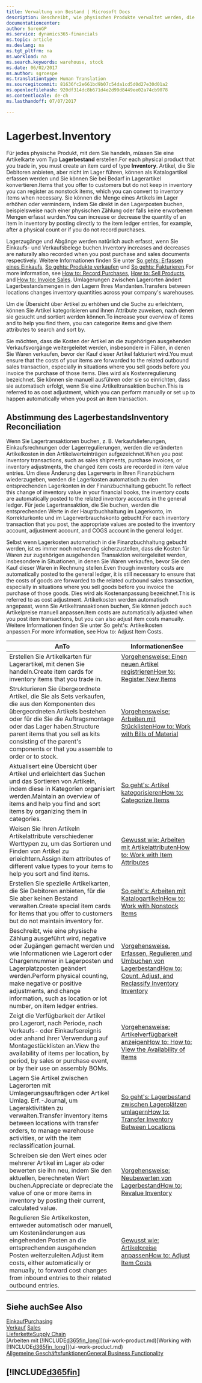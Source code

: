 ```yaml
---
title: Verwaltung von Bestand | Microsoft Docs
description: Beschreibt, wie physischen Produkte verwaltet werden, die Sie im Lagerbestand in Ihrem Lager verwalten.
documentationcenter: 
author: SorenGP
ms.service: dynamics365-financials
ms.topic: article
ms.devlang: na
ms.tgt_pltfrm: na
ms.workload: na
ms.search.keywords: warehouse, stock
ms.date: 06/02/2017
ms.author: sgroespe
ms.translationtype: Human Translation
ms.sourcegitcommit: 81636fc2e661bd9b07c54da1cd5d0d27e30d01a2
ms.openlocfilehash: 920df314dc8b671d4e2d99d8449ee02a74cb9078
ms.contentlocale: de-ch
ms.lasthandoff: 07/07/2017

---
```


# <a name="inventory"></a><span data-ttu-id="1146b-103">Lagerbest.</span><span class="sxs-lookup"><span data-stu-id="1146b-103">Inventory</span></span>
<span data-ttu-id="1146b-104">Für jedes physische Produkt, mit dem Sie handeln, müssen Sie eine Artikelkarte vom Typ **Lagerbestand** erstellen.</span><span class="sxs-lookup"><span data-stu-id="1146b-104">For each physical product that you trade in, you must create an item card of type **Inventory**.</span></span> <span data-ttu-id="1146b-105">Artikel, die Sie Debitoren anbieten, aber nicht im Lager führen, können als Katalogartikel erfassen werden und Sie können Sie bei Bedarf in Lagerartikel konvertieren.</span><span class="sxs-lookup"><span data-stu-id="1146b-105">Items that you offer to customers but do not keep in inventory you can register as nonstock items, which you can convert to inventory items when necessary.</span></span> <span data-ttu-id="1146b-106">Sie können die Menge eines Artikels im Lager erhöhen oder vermindern, indem Sie direkt in den Lagerposten buchen, beispielsweise nach einer physischen Zählung oder falls keine erworbenen Mengen erfasst wurden.</span><span class="sxs-lookup"><span data-stu-id="1146b-106">You can increase or decrease the quantity of an item in inventory by posting directly to the item ledger entries, for example, after a physical count or if you do not record purchases.</span></span>

<span data-ttu-id="1146b-107">Lagerzugänge und Abgänge werden natürlich auch erfasst, wenn Sie Einkaufs- und Verkaufsbelege buchen.</span><span class="sxs-lookup"><span data-stu-id="1146b-107">Inventory increases and decreases are naturally also recorded when you post purchase and sales documents respectively.</span></span> <span data-ttu-id="1146b-108">Weitere Informationen finden Sie unter [So gehts: Erfassen eines Einkaufs](purchasing-how-record-purchases.md), [So gehts: Produkte verkaufen](sales-how-sell-products.md) und [So gehts: Fakturieren](sales-how-invoice-sales.md).</span><span class="sxs-lookup"><span data-stu-id="1146b-108">For more information, see [How to: Record Purchases](purchasing-how-record-purchases.md), [How to: Sell Products](sales-how-sell-products.md), and [How to: Invoice Sales](sales-how-invoice-sales.md).</span></span> <span data-ttu-id="1146b-109">Umlagerungen zwischen Lagerorten ändert Lagerbestandsmengen in den Lagern Ihres Mandanten.</span><span class="sxs-lookup"><span data-stu-id="1146b-109">Transfers between locations changes inventory quantities across your company's warehouses.</span></span>   

<span data-ttu-id="1146b-110">Um die Übersicht über Artikel zu erhöhen und die Suche zu erleichtern, können Sie Artikel kategorisieren und ihnen Attribute zuweisen, nach denen sie gesucht und sortiert werden können.</span><span class="sxs-lookup"><span data-stu-id="1146b-110">To increase your overview of items and to help you find them, you can categorize items and give them attributes to search and sort by.</span></span>

<span data-ttu-id="1146b-111">Sie möchten, dass die Kosten der Artikel an die zugehörigen ausgehenden Verkaufsvorgänge weitergeleitet werden, insbesondere in Fällen, in denen Sie Waren verkaufen, bevor der Kauf dieser Artikel fakturiert wird.</span><span class="sxs-lookup"><span data-stu-id="1146b-111">You must ensure that the costs of your items are forwarded to the related outbound sales transaction, especially in situations where you sell goods before you invoice the purchase of those items.</span></span> <span data-ttu-id="1146b-112">Dies wird als Kostenregulierung bezeichnet. Sie können sie manuell ausführen oder sie so einrichten, dass sie automatisch erfolgt, wenn Sie eine Artikeltransaktion buchen.</span><span class="sxs-lookup"><span data-stu-id="1146b-112">This is referred to as cost adjustment, which you can perform manually or set up to happen automatically when you post an item transaction.</span></span>

## <a name="inventory-reconciliation"></a><span data-ttu-id="1146b-113">Abstimmung des Lagerbestands</span><span class="sxs-lookup"><span data-stu-id="1146b-113">Inventory Reconciliation</span></span>
<span data-ttu-id="1146b-114">Wenn Sie Lagertransaktionen buchen, z. B. Verkaufslieferungen, Einkaufsrechnungen oder Lagerregulierungen, werden die veränderten Artikelkosten in den Artikelwerteinträgen aufgezeichnet.</span><span class="sxs-lookup"><span data-stu-id="1146b-114">When you post inventory transactions, such as sales shipments, purchase invoices, or inventory adjustments, the changed item costs are recorded in item value entries.</span></span> <span data-ttu-id="1146b-115">Um diese Änderung des Lagerwerts in Ihren Finanzbüchern wiederzugeben, werden die Lagerkosten automatisch zu den entsprechenden Lagerkonten in der Finanzbuchhaltung gebucht.</span><span class="sxs-lookup"><span data-stu-id="1146b-115">To reflect this change of inventory value in your financial books, the inventory costs are automatically posted to the related inventory accounts in the general ledger.</span></span> <span data-ttu-id="1146b-116">Für jede Lagertransaktion, die Sie buchen, werden die entsprechenden Werte in der Hauptbuchhaltung im Lagerkonto, im Korrekturkonto und im Lagerverbrauchskonto gebucht.</span><span class="sxs-lookup"><span data-stu-id="1146b-116">For each inventory transaction that you post, the appropriate values are posted to the inventory account, adjustment account, and COGS account in the general ledger.</span></span>

<span data-ttu-id="1146b-117">Selbst wenn Lagerkosten automatisch in die Finanzbuchhaltung gebucht werden, ist es immer noch notwendig sicherzustellen, dass die Kosten für Waren zur zugehörigen ausgehenden Transaktion weitergeleitet werden, insbesondere in Situationen, in denen Sie Waren verkaufen, bevor Sie den Kauf dieser Waren in Rechnung stellen.</span><span class="sxs-lookup"><span data-stu-id="1146b-117">Even though inventory costs are automatically posted to the general ledger, it is still necessary to ensure that the costs of goods are forwarded to the related outbound sales transaction, especially in situations where you sell goods before you invoice the purchase of those goods.</span></span> <span data-ttu-id="1146b-118">Dies wird als Kostenanpassung bezeichnet.</span><span class="sxs-lookup"><span data-stu-id="1146b-118">This is referred to as cost adjustment.</span></span> <span data-ttu-id="1146b-119">Artikelkosten werden automatisch angepasst, wenn Sie Artikeltransaktionen buchen, Sie können jedoch auch Artikelpreise manuell anpassen.</span><span class="sxs-lookup"><span data-stu-id="1146b-119">Item costs are automatically adjusted when you post item transactions, but you can also adjust item costs manually.</span></span> <span data-ttu-id="1146b-120">Weitere Informationen finden Sie unter So geht's: Artikelkosten anpassen.</span><span class="sxs-lookup"><span data-stu-id="1146b-120">For more information, see How to: Adjust Item Costs.</span></span>

|<span data-ttu-id="1146b-121">An</span><span class="sxs-lookup"><span data-stu-id="1146b-121">To</span></span> |<span data-ttu-id="1146b-122">Informationen</span><span class="sxs-lookup"><span data-stu-id="1146b-122">See</span></span> |
|---|----|
|<span data-ttu-id="1146b-123">Erstellen Sie Artikelkarten für Lagerartikel, mit denen Sie handeln.</span><span class="sxs-lookup"><span data-stu-id="1146b-123">Create item cards for inventory items that you trade in.</span></span>|[<span data-ttu-id="1146b-124">Vorgehensweise: Einen neuen Artikel registrieren</span><span class="sxs-lookup"><span data-stu-id="1146b-124">How to: Register New Items</span></span>](inventory-how-register-new-items.md)|
|<span data-ttu-id="1146b-125">Strukturieren Sie übergeordnete Artikel, die Sie als Sets verkaufen, die aus den Komponenten des übergeordneten Artikels bestehen oder für die Sie die Auftragsmontage oder das Lager haben.</span><span class="sxs-lookup"><span data-stu-id="1146b-125">Structure parent items that you sell as kits consisting of the parent's components or that you assemble to order or to stock.</span></span>|[<span data-ttu-id="1146b-126">Vorgehensweise: Arbeiten mit Stücklisten</span><span class="sxs-lookup"><span data-stu-id="1146b-126">How to: Work with Bills of Material</span></span>](inventory-how-work-BOMs.md)|
|<span data-ttu-id="1146b-127">Aktualisert eine Übersicht über Artikel und erleichtert das Suchen und das Sortieren von Artikeln, indem diese in Kategorien organisiert werden.</span><span class="sxs-lookup"><span data-stu-id="1146b-127">Maintain an overview of items and help you find and sort items by organizing them in categories.</span></span>|[<span data-ttu-id="1146b-128">So geht's: Artikel kategorisieren</span><span class="sxs-lookup"><span data-stu-id="1146b-128">How to: Categorize Items</span></span>](inventory-how-categorize-items.md)|
|<span data-ttu-id="1146b-129">Weisen Sie Ihren Artikeln Artikelattribute verschiedener Werttypen zu, um das Sortieren und Finden von Artikel zu erleichtern.</span><span class="sxs-lookup"><span data-stu-id="1146b-129">Assign item attributes of different value types to your items to help you sort and find items.</span></span>|[<span data-ttu-id="1146b-130">Gewusst wie: Arbeiten mit Artikelattributen</span><span class="sxs-lookup"><span data-stu-id="1146b-130">How to: Work with Item Attributes</span></span>](inventory-how-work-item-attributes.md)|
|<span data-ttu-id="1146b-131">Erstellen Sie spezielle Artikelkarten, die Sie Debitoren anbieten, für die Sie aber keinen Bestand verwalten.</span><span class="sxs-lookup"><span data-stu-id="1146b-131">Create special item cards for items that you offer to customers but do not maintain inventory for.</span></span>|[<span data-ttu-id="1146b-132">So geht's: Arbeiten mit Katalogartikeln</span><span class="sxs-lookup"><span data-stu-id="1146b-132">How to: Work with Nonstock Items</span></span>](inventory-how-work-nonstock-items.md)|
|<span data-ttu-id="1146b-133">Beschreibt, wie eine physische Zählung ausgeführt wird, negative oder Zugängen gemacht werden und wie Informationen wie Lagerort oder Chargennummer in Lagerposten und Lagerplatzposten geändert werden.</span><span class="sxs-lookup"><span data-stu-id="1146b-133">Perform physical counting, make negative or positive adjustments, and change information, such as location or lot number, on item ledger entries.</span></span>|[<span data-ttu-id="1146b-134">Vorgehensweise. Erfassen, Regulieren und Umbuchen von Lagerbestand</span><span class="sxs-lookup"><span data-stu-id="1146b-134">How to: Count, Adjust, and Reclassify Inventory Inventory</span></span>](inventory-how-count-adjust-reclassify.md)|
|<span data-ttu-id="1146b-135">Zeigt die Verfügbarkeit der Artikel pro Lagerort, nach Periode, nach Verkaufs- oder Einkaufsereignis oder anhand ihrer Verwendung auf Montagestücklisten an.</span><span class="sxs-lookup"><span data-stu-id="1146b-135">View the availability of items per location, by period, by sales or purchase event, or by their use on assembly BOMs.</span></span>|[<span data-ttu-id="1146b-136">Vorgehensweise: Artikelverfügbarkeit anzeigen</span><span class="sxs-lookup"><span data-stu-id="1146b-136">How to: How to: View the Availability of Items</span></span>](inventory-how-availability-overview.md)|
|<span data-ttu-id="1146b-137">Lagern Sie Artikel zwischen Lagerorten mit Umlagerungsaufträgen oder Artikel Umlag. Erf.-Journal, um Lageraktivitäten zu verwalten.</span><span class="sxs-lookup"><span data-stu-id="1146b-137">Transfer inventory items between locations with transfer orders, to manage warehouse activities, or with the item reclassification journal.</span></span>|[<span data-ttu-id="1146b-138">So geht's: Lagerbestand zwischen Lagerplätzen umlagern</span><span class="sxs-lookup"><span data-stu-id="1146b-138">How to: Transfer Inventory Between Locations</span></span>](inventory-how-transfer-between-locations.md)|
|<span data-ttu-id="1146b-139">Schreiben sie den Wert eines oder mehrerer Artikel im Lager ab oder bewerten sie ihn neu, indem Sie den aktuellen, berechneten Wert buchen.</span><span class="sxs-lookup"><span data-stu-id="1146b-139">Appreciate or depreciate the value of one or more items in inventory by posting their current, calculated value.</span></span>|[<span data-ttu-id="1146b-140">Vorgehensweise: Neubewerten von Lagerbestand</span><span class="sxs-lookup"><span data-stu-id="1146b-140">How to: Revalue Inventory</span></span>](inventory-how-revalue-inventory.md)|
|<span data-ttu-id="1146b-141">Regulieren Sie Artikelkosten, entweder automatisch oder manuell, um Kostenänderungen aus eingehenden Posten an die entsprechenden ausgehenden Posten weiterzuleiten.</span><span class="sxs-lookup"><span data-stu-id="1146b-141">Adjust item costs, either automatically or manually, to forward cost changes from inbound entries to their related outbound entries.</span></span>|[<span data-ttu-id="1146b-142">Gewusst wie: Artikelpreise anpassen</span><span class="sxs-lookup"><span data-stu-id="1146b-142">How to: Adjust Item Costs</span></span>](inventory-how-adjust-item-costs.md)|

## <a name="see-also"></a><span data-ttu-id="1146b-143">Siehe auch</span><span class="sxs-lookup"><span data-stu-id="1146b-143">See Also</span></span>  
[<span data-ttu-id="1146b-144">Einkauf</span><span class="sxs-lookup"><span data-stu-id="1146b-144">Purchasing</span></span>](purchasing-manage-purchasing.md)  
<span data-ttu-id="1146b-145">[Verkauf](sales-manage-sales.md)  </span><span class="sxs-lookup"><span data-stu-id="1146b-145">[Sales](sales-manage-sales.md)  </span></span>  
[<span data-ttu-id="1146b-146">Lieferkette</span><span class="sxs-lookup"><span data-stu-id="1146b-146">Supply Chain</span></span>](madeira-supply-chain.md)  
<span data-ttu-id="1146b-147">[Arbeiten mit [!INCLUDE[d365fin_long](includes/d365fin_long_md.md)]](ui-work-product.md)</span><span class="sxs-lookup"><span data-stu-id="1146b-147">[Working with [!INCLUDE[d365fin_long](includes/d365fin_long_md.md)]](ui-work-product.md)</span></span>  
[<span data-ttu-id="1146b-148">Allgemeine Geschäftsfunktionen</span><span class="sxs-lookup"><span data-stu-id="1146b-148">General Business Functionality</span></span>](ui-across-business-areas.md)

## [!INCLUDE[d365fin](includes/free_trial_md.md)]
